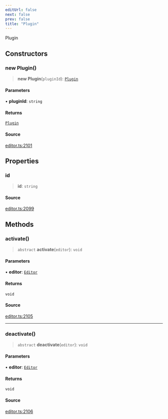 ```yaml
---
editUrl: false
next: false
prev: false
title: "Plugin"
---
```


Plugin

## Constructors

### new Plugin()

> **new Plugin**(`pluginId`): [`Plugin`](/api-core/classes/plugin/)

#### Parameters

• **pluginId**: `string`

#### Returns

[`Plugin`](/api-core/classes/plugin/)

#### Source

[editor.ts:2101](https://github.com/dgmjs/dgmjs/blob/main/packages/core/src/editor.ts#L2101)

## Properties

### id

> **id**: `string`

#### Source

[editor.ts:2099](https://github.com/dgmjs/dgmjs/blob/main/packages/core/src/editor.ts#L2099)

## Methods

### activate()

> `abstract` **activate**(`editor`): `void`

#### Parameters

• **editor**: [`Editor`](/api-core/classes/editor/)

#### Returns

`void`

#### Source

[editor.ts:2105](https://github.com/dgmjs/dgmjs/blob/main/packages/core/src/editor.ts#L2105)

***

### deactivate()

> `abstract` **deactivate**(`editor`): `void`

#### Parameters

• **editor**: [`Editor`](/api-core/classes/editor/)

#### Returns

`void`

#### Source

[editor.ts:2106](https://github.com/dgmjs/dgmjs/blob/main/packages/core/src/editor.ts#L2106)

